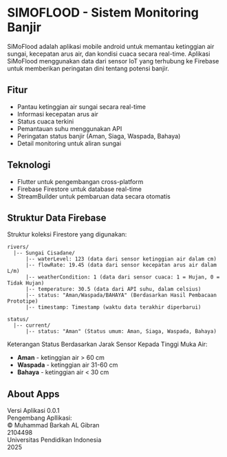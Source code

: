 # SIMOFLOOD - Sistem Monitoring Banjir

SiMoFlood adalah aplikasi mobile android untuk memantau ketinggian air sungai, kecepatan arus air, dan kondisi cuaca secara real-time. Aplikasi SiMoFlood menggunakan data dari sensor IoT yang terhubung ke Firebase untuk memberikan peringatan dini tentang potensi banjir.

## Fitur

- Pantau ketinggian air sungai secara real-time
- Informasi kecepatan arus air
- Status cuaca terkini
- Pemantauan suhu menggunakan API
- Peringatan status banjir (Aman, Siaga, Waspada, Bahaya)
- Detail monitoring untuk aliran sungai

## Teknologi

- Flutter untuk pengembangan cross-platform
- Firebase Firestore untuk database real-time
- StreamBuilder untuk pembaruan data secara otomatis

## Struktur Data Firebase

Struktur koleksi Firestore yang digunakan:

```
rivers/
  |-- Sungai Cisadane/
      |-- waterLevel: 123 (data dari sensor ketinggian air dalam cm)
      |-- flowRate: 19.45 (data dari sensor kecepatan arus air dalam L/m)
      |-- weatherCondition: 1 (data dari sensor cuaca: 1 = Hujan, 0 = Tidak Hujan)
      |-- temperature: 30.5 (data dari API suhu, dalam celsius)
      |-- status: "Aman/Waspada/BAHAYA" (Berdasarkan Hasil Pembacaan Prototipe)
      |-- timestamp: Timestamp (waktu data terakhir diperbarui)

status/
  |-- current/
      |-- status: "Aman" (Status umum: Aman, Siaga, Waspada, Bahaya)
```

Keterangan Status Berdasarkan Jarak Sensor Kepada Tinggi Muka Air:
- **Aman** - ketinggian air > 60 cm
- **Waspada** - ketinggian air 31-60 cm
- **Bahaya** - ketinggian air < 30 cm

## About Apps
Versi Aplikasi 0.0.1    <br>
Pengembang Apllikasi:  
© Muhammad Barkah AL Gibran  
2104498  
Universitas Pendidikan Indonesia  
2025  